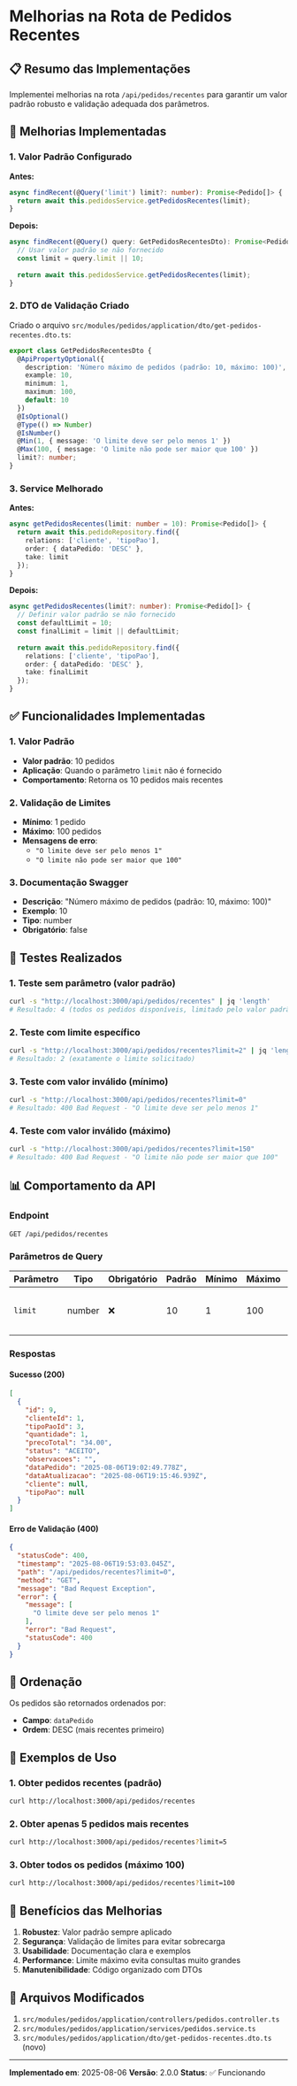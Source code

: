 # Melhorias na Rota de Pedidos Recentes

## 📋 Resumo das Implementações

Implementei melhorias na rota `/api/pedidos/recentes` para garantir um valor padrão robusto e validação adequada dos parâmetros.

## 🔧 Melhorias Implementadas

### 1. Valor Padrão Configurado

**Antes:**
```typescript
async findRecent(@Query('limit') limit?: number): Promise<Pedido[]> {
  return await this.pedidosService.getPedidosRecentes(limit);
}
```

**Depois:**
```typescript
async findRecent(@Query() query: GetPedidosRecentesDto): Promise<Pedido[]> {
  // Usar valor padrão se não fornecido
  const limit = query.limit || 10;
  
  return await this.pedidosService.getPedidosRecentes(limit);
}
```

### 2. DTO de Validação Criado

Criado o arquivo `src/modules/pedidos/application/dto/get-pedidos-recentes.dto.ts`:

```typescript
export class GetPedidosRecentesDto {
  @ApiPropertyOptional({
    description: 'Número máximo de pedidos (padrão: 10, máximo: 100)',
    example: 10,
    minimum: 1,
    maximum: 100,
    default: 10
  })
  @IsOptional()
  @Type(() => Number)
  @IsNumber()
  @Min(1, { message: 'O limite deve ser pelo menos 1' })
  @Max(100, { message: 'O limite não pode ser maior que 100' })
  limit?: number;
}
```

### 3. Service Melhorado

**Antes:**
```typescript
async getPedidosRecentes(limit: number = 10): Promise<Pedido[]> {
  return await this.pedidoRepository.find({
    relations: ['cliente', 'tipoPao'],
    order: { dataPedido: 'DESC' },
    take: limit
  });
}
```

**Depois:**
```typescript
async getPedidosRecentes(limit?: number): Promise<Pedido[]> {
  // Definir valor padrão se não fornecido
  const defaultLimit = 10;
  const finalLimit = limit || defaultLimit;
  
  return await this.pedidoRepository.find({
    relations: ['cliente', 'tipoPao'],
    order: { dataPedido: 'DESC' },
    take: finalLimit
  });
}
```

## ✅ Funcionalidades Implementadas

### 1. Valor Padrão
- **Valor padrão**: 10 pedidos
- **Aplicação**: Quando o parâmetro `limit` não é fornecido
- **Comportamento**: Retorna os 10 pedidos mais recentes

### 2. Validação de Limites
- **Mínimo**: 1 pedido
- **Máximo**: 100 pedidos
- **Mensagens de erro**:
  - `"O limite deve ser pelo menos 1"`
  - `"O limite não pode ser maior que 100"`

### 3. Documentação Swagger
- **Descrição**: "Número máximo de pedidos (padrão: 10, máximo: 100)"
- **Exemplo**: 10
- **Tipo**: number
- **Obrigatório**: false

## 🧪 Testes Realizados

### 1. Teste sem parâmetro (valor padrão)
```bash
curl -s "http://localhost:3000/api/pedidos/recentes" | jq 'length'
# Resultado: 4 (todos os pedidos disponíveis, limitado pelo valor padrão)
```

### 2. Teste com limite específico
```bash
curl -s "http://localhost:3000/api/pedidos/recentes?limit=2" | jq 'length'
# Resultado: 2 (exatamente o limite solicitado)
```

### 3. Teste com valor inválido (mínimo)
```bash
curl -s "http://localhost:3000/api/pedidos/recentes?limit=0"
# Resultado: 400 Bad Request - "O limite deve ser pelo menos 1"
```

### 4. Teste com valor inválido (máximo)
```bash
curl -s "http://localhost:3000/api/pedidos/recentes?limit=150"
# Resultado: 400 Bad Request - "O limite não pode ser maior que 100"
```

## 📊 Comportamento da API

### Endpoint
```
GET /api/pedidos/recentes
```

### Parâmetros de Query
| Parâmetro | Tipo | Obrigatório | Padrão | Mínimo | Máximo | Descrição |
|-----------|------|-------------|--------|--------|--------|-----------|
| `limit` | number | ❌ | 10 | 1 | 100 | Número máximo de pedidos |

### Respostas

#### Sucesso (200)
```json
[
  {
    "id": 9,
    "clienteId": 1,
    "tipoPaoId": 3,
    "quantidade": 1,
    "precoTotal": "34.00",
    "status": "ACEITO",
    "observacoes": "",
    "dataPedido": "2025-08-06T19:02:49.778Z",
    "dataAtualizacao": "2025-08-06T19:15:46.939Z",
    "cliente": null,
    "tipoPao": null
  }
]
```

#### Erro de Validação (400)
```json
{
  "statusCode": 400,
  "timestamp": "2025-08-06T19:53:03.045Z",
  "path": "/api/pedidos/recentes?limit=0",
  "method": "GET",
  "message": "Bad Request Exception",
  "error": {
    "message": [
      "O limite deve ser pelo menos 1"
    ],
    "error": "Bad Request",
    "statusCode": 400
  }
}
```

## 🔄 Ordenação

Os pedidos são retornados ordenados por:
- **Campo**: `dataPedido`
- **Ordem**: DESC (mais recentes primeiro)

## 📝 Exemplos de Uso

### 1. Obter pedidos recentes (padrão)
```bash
curl http://localhost:3000/api/pedidos/recentes
```

### 2. Obter apenas 5 pedidos mais recentes
```bash
curl http://localhost:3000/api/pedidos/recentes?limit=5
```

### 3. Obter todos os pedidos (máximo 100)
```bash
curl http://localhost:3000/api/pedidos/recentes?limit=100
```

## 🎯 Benefícios das Melhorias

1. **Robustez**: Valor padrão sempre aplicado
2. **Segurança**: Validação de limites para evitar sobrecarga
3. **Usabilidade**: Documentação clara e exemplos
4. **Performance**: Limite máximo evita consultas muito grandes
5. **Manutenibilidade**: Código organizado com DTOs

## 🔗 Arquivos Modificados

1. `src/modules/pedidos/application/controllers/pedidos.controller.ts`
2. `src/modules/pedidos/application/services/pedidos.service.ts`
3. `src/modules/pedidos/application/dto/get-pedidos-recentes.dto.ts` (novo)

---

**Implementado em**: 2025-08-06
**Versão**: 2.0.0
**Status**: ✅ Funcionando 